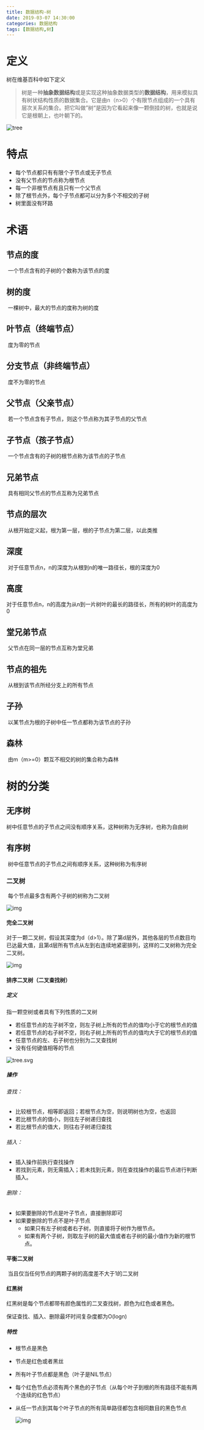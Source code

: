 ```yaml
---
title: 数据结构-树
date: 2019-03-07 14:30:00
categories: 数据结构
tags: [数据结构,树]
---
```


# 定义

树在维基百科中如下定义

> ​	树是一种**抽象数据结构**或是实现这种抽象数据类型的**数据结构**，用来模拟具有树状结构性质的数据集合。它是由n（n>0）个有限节点组成的一个具有层次关系的集合。把它叫做”树“是因为它看起来像一颗倒挂的树，也就是说它是根朝上，也叶朝下的。

![tree](/imag/300px-Treedatastructure.png)

<!--more-->

# 特点

- 每个节点都只有有限个子节点或无子节点
- 没有父节点的节点称为根节点
- 每一个非根节点有且只有一个父节点
- 除了根节点外，每个子节点都可以分为多个不相交的子树
- 树里面没有环路

# 术语

## 节点的度

​	一个节点含有的子树的个数称为该节点的度

## 树的度

​	一棵树中，最大的节点的度称为树的度

## 叶节点（终端节点）

​	度为零的节点

## 分支节点（非终端节点）

​	度不为零的节点

## 父节点（父亲节点）

​	若一个节点含有子节点，则这个节点称为其子节点的父节点

## 子节点（孩子节点）

​	一个节点含有的子树的根节点称为该节点的子节点

## 兄弟节点

​	具有相同父节点的节点互称为兄弟节点

## 节点的层次

​	从根开始定义起，根为第一层，根的子节点为第二层，以此类推

## 深度

​	对于任意节点n，n的深度为从根到n的唯一路径长，根的深度为0

## 高度

​	对于任意节点n，n的高度为从n到一片树叶的最长的路径长，所有的树叶的高度为0

## 堂兄弟节点

​	父节点在同一层的节点互称为堂兄弟

## 节点的祖先

​	从根到该节点所经分支上的所有节点

## 子孙

​	以某节点为根的子树中任一节点都称为该节点的子孙

## 森林

​	由m（m>=0）颗互不相交的树的集合称为森林

# 树的分类

## 无序树

​	树中任意节点的子节点之间没有顺序关系，这种树称为无序树，也称为自由树

## 有序树

​	树中任意节点的子节点之间有顺序关系，这种树称为有序树

### 二叉树

​	每个节点最多含有两个子树的树称为二叉树

![img](/imag/192px-Binary_tree.svg.png)

#### 完全二叉树

​	对于一颗二叉树，假设其深度为d（d>1）。除了第d层外，其他各层的节点数目均已达最大值，且第d层所有节点从左到右连续地紧密排列，这样的二叉树称为完全二叉树。

![img](/imag/1630488-79802447d1d63c9b.webp)

#### 排序二叉树（二叉查找树）

##### 定义

指一颗空树或者具有下列性质的二叉树

- 若任意节点的左子树不空，则左子树上所有的节点的值均小于它的根节点的值
- 若任意节点的右子树不空，则右子树上所有的节点的值均大于它的根节点的值
- 任意节点的左、右子树也分别为二叉查找树
- 没有任何键值相等的节点

![tree.svg](/imag/300px-Binary_search_tree.svg.png)

##### 操作

###### 查找：

- 比较根节点，相等即返回；若根节点为空，则说明树也为空，也返回
- 若比根节点的值小，则往左子树递归查找
- 若比根节点的值大，则往右子树递归查找

###### 插入：

- 插入操作前执行查找操作
- 若找到元素，则无需插入；若未找到元素，则在查找操作的最后节点进行判断插入。

###### 删除：

- 如果要删除的节点是叶子节点，直接删除即可
- 如果要删除的节点不是叶子节点
  - 如果只有左子树或者右子树，则直接将子树作为根节点。
  - 如果有两个子树，则取左子树的最大值或者右子树的最小值作为新的根节点。

#### 平衡二叉树

​	当且仅当任何节点的两颗子树的高度差不大于1的二叉树

#### 红黑树

红黑树是每个节点都带有颜色属性的二叉查找树，颜色为红色或者黑色。

保证查找、插入、删除最坏时间复杂度都为O(logn)

##### 特性

- 根节点是黑色

- 节点是红色或者黑丝

- 所有叶子节点都是黑色（叶子是NIL节点）

- 每个红色节点必须有两个黑色的子节点（从每个叶子到根的所有路径不能有两个连续的红色节点）

- 从任一节点到其每个叶子节点的所有简单路径都包含相同数目的黑色节点

  ![img](/imag/1.png)


